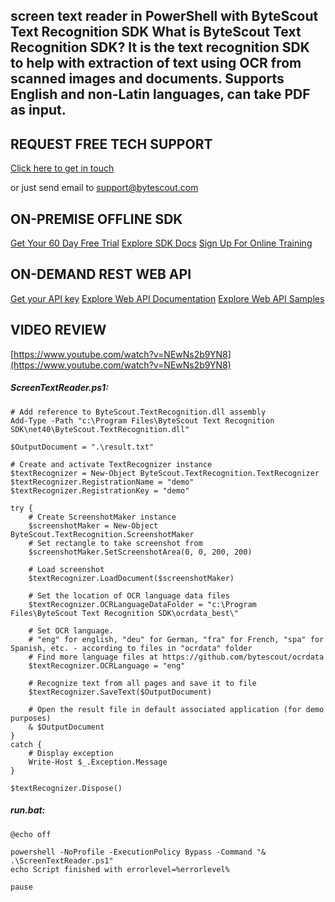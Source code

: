 ## screen text reader in PowerShell with ByteScout Text Recognition SDK What is ByteScout Text Recognition SDK? It is the text recognition SDK to help with extraction of text using OCR from scanned images and documents. Supports English and non-Latin languages, can take PDF as input.

## REQUEST FREE TECH SUPPORT

[Click here to get in touch](https://bytescout.zendesk.com/hc/en-us/requests/new?subject=ByteScout%20Text%20Recognition%20SDK%20Question)

or just send email to [support@bytescout.com](mailto:support@bytescout.com?subject=ByteScout%20Text%20Recognition%20SDK%20Question) 

## ON-PREMISE OFFLINE SDK 

[Get Your 60 Day Free Trial](https://bytescout.com/download/web-installer?utm_source=github-readme)
[Explore SDK Docs](https://bytescout.com/documentation/index.html?utm_source=github-readme)
[Sign Up For Online Training](https://academy.bytescout.com/)


## ON-DEMAND REST WEB API

[Get your API key](https://pdf.co/documentation/api?utm_source=github-readme)
[Explore Web API Documentation](https://pdf.co/documentation/api?utm_source=github-readme)
[Explore Web API Samples](https://github.com/bytescout/ByteScout-SDK-SourceCode/tree/master/PDF.co%20Web%20API)

## VIDEO REVIEW

[https://www.youtube.com/watch?v=NEwNs2b9YN8](https://www.youtube.com/watch?v=NEwNs2b9YN8)




<!-- code block begin -->

##### **ScreenTextReader.ps1:**
    
```
# Add reference to ByteScout.TextRecognition.dll assembly
Add-Type -Path "c:\Program Files\ByteScout Text Recognition SDK\net40\ByteScout.TextRecognition.dll"

$OutputDocument = ".\result.txt"

# Create and activate TextRecognizer instance
$textRecognizer = New-Object ByteScout.TextRecognition.TextRecognizer
$textRecognizer.RegistrationName = "demo"
$textRecognizer.RegistrationKey = "demo"

try {
    # Create ScreenshotMaker instance
    $screenshotMaker = New-Object ByteScout.TextRecognition.ScreenshotMaker
    # Set rectangle to take screenshot from
    $screenshotMaker.SetScreenshotArea(0, 0, 200, 200)

    # Load screenshot
    $textRecognizer.LoadDocument($screenshotMaker)

    # Set the location of OCR language data files
    $textRecognizer.OCRLanguageDataFolder = "c:\Program Files\ByteScout Text Recognition SDK\ocrdata_best\"

    # Set OCR language.
    # "eng" for english, "deu" for German, "fra" for French, "spa" for Spanish, etc. - according to files in "ocrdata" folder
    # Find more language files at https://github.com/bytescout/ocrdata
    $textRecognizer.OCRLanguage = "eng"

    # Recognize text from all pages and save it to file
    $textRecognizer.SaveText($OutputDocument)

    # Open the result file in default associated application (for demo purposes)
    & $OutputDocument
}
catch {
    # Display exception
    Write-Host $_.Exception.Message
}

$textRecognizer.Dispose()

```

<!-- code block end -->    

<!-- code block begin -->

##### **run.bat:**
    
```
@echo off

powershell -NoProfile -ExecutionPolicy Bypass -Command "& .\ScreenTextReader.ps1"
echo Script finished with errorlevel=%errorlevel%

pause
```

<!-- code block end -->